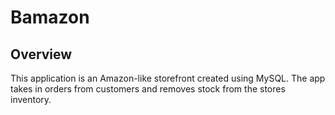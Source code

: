 # Bamazon

## Overview

This application is an Amazon-like storefront created using MySQL. The app takes in orders from customers and removes stock from the stores inventory.